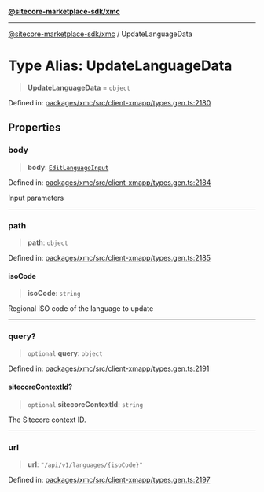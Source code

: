 [**@sitecore-marketplace-sdk/xmc**](../README.md)

***

[@sitecore-marketplace-sdk/xmc](../README.md) / UpdateLanguageData

# Type Alias: UpdateLanguageData

> **UpdateLanguageData** = `object`

Defined in: [packages/xmc/src/client-xmapp/types.gen.ts:2180](https://github.com/Sitecore/sitecore-marketplace-sdk/blob/e87783cce9f115393973a45e109d17b99bf1df7e/packages/xmc/src/client-xmapp/types.gen.ts#L2180)

## Properties

### body

> **body**: [`EditLanguageInput`](EditLanguageInput.md)

Defined in: [packages/xmc/src/client-xmapp/types.gen.ts:2184](https://github.com/Sitecore/sitecore-marketplace-sdk/blob/e87783cce9f115393973a45e109d17b99bf1df7e/packages/xmc/src/client-xmapp/types.gen.ts#L2184)

Input parameters

***

### path

> **path**: `object`

Defined in: [packages/xmc/src/client-xmapp/types.gen.ts:2185](https://github.com/Sitecore/sitecore-marketplace-sdk/blob/e87783cce9f115393973a45e109d17b99bf1df7e/packages/xmc/src/client-xmapp/types.gen.ts#L2185)

#### isoCode

> **isoCode**: `string`

Regional ISO code of the language to update

***

### query?

> `optional` **query**: `object`

Defined in: [packages/xmc/src/client-xmapp/types.gen.ts:2191](https://github.com/Sitecore/sitecore-marketplace-sdk/blob/e87783cce9f115393973a45e109d17b99bf1df7e/packages/xmc/src/client-xmapp/types.gen.ts#L2191)

#### sitecoreContextId?

> `optional` **sitecoreContextId**: `string`

The Sitecore context ID.

***

### url

> **url**: `"/api/v1/languages/{isoCode}"`

Defined in: [packages/xmc/src/client-xmapp/types.gen.ts:2197](https://github.com/Sitecore/sitecore-marketplace-sdk/blob/e87783cce9f115393973a45e109d17b99bf1df7e/packages/xmc/src/client-xmapp/types.gen.ts#L2197)
